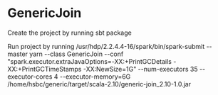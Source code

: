 # GenericJoin

Create the project by running
sbt package

Run project by running
/usr/hdp/2.2.4.4-16/spark/bin/spark-submit --master yarn --class GenericJoin --conf "spark.executor.extraJavaOptions=-XX:+PrintGCDetails -XX:+PrintGCTimeStamps -XX:NewSize=1G" --num-executors 35 --executor-cores 4 --executor-memory=6G /home/hsbc/generic/target/scala-2.10/generic-join_2.10-1.0.jar
